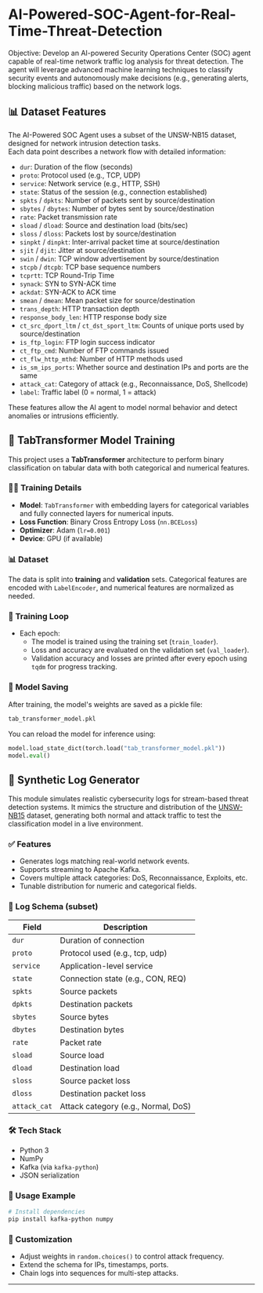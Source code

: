 # AI-Powered-SOC-Agent-for-Real-Time-Threat-Detection
Objective:
Develop an AI-powered Security Operations Center (SOC) agent capable of real-time network traffic log analysis for threat detection. The agent will leverage advanced machine learning techniques to classify security events and autonomously make decisions (e.g., generating alerts, blocking malicious traffic) based on the network logs.


## 📊 Dataset Features

The AI-Powered SOC Agent uses a subset of the UNSW-NB15 dataset, designed for network intrusion detection tasks.  
Each data point describes a network flow with detailed information:

- `dur`: Duration of the flow (seconds)
- `proto`: Protocol used (e.g., TCP, UDP)
- `service`: Network service (e.g., HTTP, SSH)
- `state`: Status of the session (e.g., connection established)
- `spkts` / `dpkts`: Number of packets sent by source/destination
- `sbytes` / `dbytes`: Number of bytes sent by source/destination
- `rate`: Packet transmission rate
- `sload` / `dload`: Source and destination load (bits/sec)
- `sloss` / `dloss`: Packets lost by source/destination
- `sinpkt` / `dinpkt`: Inter-arrival packet time at source/destination
- `sjit` / `djit`: Jitter at source/destination
- `swin` / `dwin`: TCP window advertisement by source/destination
- `stcpb` / `dtcpb`: TCP base sequence numbers
- `tcprtt`: TCP Round-Trip Time
- `synack`: SYN to SYN-ACK time
- `ackdat`: SYN-ACK to ACK time
- `smean` / `dmean`: Mean packet size for source/destination
- `trans_depth`: HTTP transaction depth
- `response_body_len`: HTTP response body size
- `ct_src_dport_ltm` / `ct_dst_sport_ltm`: Counts of unique ports used by source/destination
- `is_ftp_login`: FTP login success indicator
- `ct_ftp_cmd`: Number of FTP commands issued
- `ct_flw_http_mthd`: Number of HTTP methods used
- `is_sm_ips_ports`: Whether source and destination IPs and ports are the same
- `attack_cat`: Category of attack (e.g., Reconnaissance, DoS, Shellcode)
- `label`: Traffic label (0 = normal, 1 = attack)

These features allow the AI agent to model normal behavior and detect anomalies or intrusions efficiently.


## 🧠 TabTransformer Model Training

This project uses a **TabTransformer** architecture to perform binary classification on tabular data with both categorical and numerical features.

### 🏋️‍♀️ Training Details

- **Model**: `TabTransformer` with embedding layers for categorical variables and fully connected layers for numerical inputs.
- **Loss Function**: Binary Cross Entropy Loss (`nn.BCELoss`)
- **Optimizer**: Adam (`lr=0.001`)
- **Device**: GPU (if available)

### 📊 Dataset

The data is split into **training** and **validation** sets. Categorical features are encoded with `LabelEncoder`, and numerical features are normalized as needed.

### 🔄 Training Loop

- Each epoch:
  - The model is trained using the training set (`train_loader`).
  - Loss and accuracy are evaluated on the validation set (`val_loader`).
  - Validation accuracy and losses are printed after every epoch using `tqdm` for progress tracking.

### 💾 Model Saving

After training, the model's weights are saved as a pickle file:

```bash
tab_transformer_model.pkl
```

You can reload the model for inference using:

```python
model.load_state_dict(torch.load("tab_transformer_model.pkl"))
model.eval()
```



## 🧪 Synthetic Log Generator

This module simulates realistic cybersecurity logs for stream-based threat detection systems. It mimics the structure and distribution of the [UNSW-NB15](https://www.kaggle.com/datasets/mrwellsdavid/unsw-nb15) dataset, generating both normal and attack traffic to test the classification model in a live environment.

### ✅ Features

* Generates logs matching real-world network events.
* Supports streaming to Apache Kafka.
* Covers multiple attack categories: DoS, Reconnaissance, Exploits, etc.
* Tunable distribution for numeric and categorical fields.

### 📘 Log Schema (subset)

| Field        | Description                         |
| ------------ | ----------------------------------- |
| `dur`        | Duration of connection              |
| `proto`      | Protocol used (e.g., tcp, udp)      |
| `service`    | Application-level service           |
| `state`      | Connection state (e.g., CON, REQ)   |
| `spkts`      | Source packets                      |
| `dpkts`      | Destination packets                 |
| `sbytes`     | Source bytes                        |
| `dbytes`     | Destination bytes                   |
| `rate`       | Packet rate                         |
| `sload`      | Source load                         |
| `dload`      | Destination load                    |
| `sloss`      | Source packet loss                  |
| `dloss`      | Destination packet loss             |
| `attack_cat` | Attack category (e.g., Normal, DoS) |

### 🛠️ Tech Stack

* Python 3
* NumPy
* Kafka (via `kafka-python`)
* JSON serialization

### 🚀 Usage Example

```bash
# Install dependencies
pip install kafka-python numpy
```


### 🔧 Customization

* Adjust weights in `random.choices()` to control attack frequency.
* Extend the schema for IPs, timestamps, ports.
* Chain logs into sequences for multi-step attacks.

---

